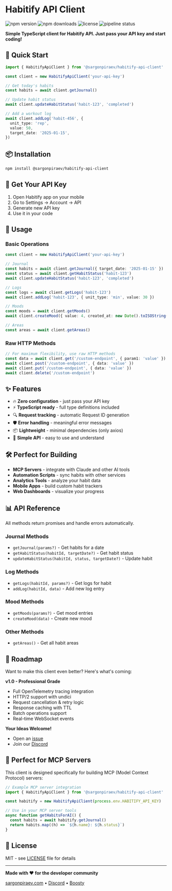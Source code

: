 # Habitify API Client

![npm version](https://img.shields.io/npm/v/@sargonpiraev/habitify-api-client)
![npm downloads](https://img.shields.io/npm/dw/@sargonpiraev/habitify-api-client)
![license](https://img.shields.io/github/license/sargonpiraev/habitify-api-client)
![pipeline status](https://gitlab.com/sargonpiraev/habitify-api-client/badges/main/pipeline.svg)

**Simple TypeScript client for Habitify API. Just pass your API key and start coding!**

## 🚀 Quick Start

```typescript
import { HabitifyApiClient } from '@sargonpiraev/habitify-api-client'

const client = new HabitifyApiClient('your-api-key')

// Get today's habits
const habits = await client.getJournal()

// Update habit status
await client.updateHabitStatus('habit-123', 'completed')

// Add a workout log
await client.addLog('habit-456', {
  unit_type: 'rep',
  value: 50,
  target_date: '2025-01-15',
})
```

## 📦 Installation

```bash
npm install @sargonpiraev/habitify-api-client
```

## 🔑 Get Your API Key

1. Open Habitify app on your mobile
2. Go to Settings → Account → API
3. Generate new API key
4. Use it in your code

## 📖 Usage

### Basic Operations

```typescript
const client = new HabitifyApiClient('your-api-key')

// Journal
const habits = await client.getJournal({ target_date: '2025-01-15' })
const status = await client.getHabitStatus('habit-123')
await client.updateHabitStatus('habit-123', 'completed')

// Logs
const logs = await client.getLogs('habit-123')
await client.addLog('habit-123', { unit_type: 'min', value: 30 })

// Moods
const moods = await client.getMoods()
await client.createMood({ value: 4, created_at: new Date().toISOString() })

// Areas
const areas = await client.getAreas()
```

### Raw HTTP Methods

```typescript
// For maximum flexibility, use raw HTTP methods
const data = await client.get('/custom-endpoint', { param1: 'value' })
await client.post('/custom-endpoint', { data: 'value' })
await client.put('/custom-endpoint', { data: 'value' })
await client.delete('/custom-endpoint')
```

## ✨ Features

- 🔥 **Zero configuration** - just pass your API key
- ⚡ **TypeScript ready** - full type definitions included
- 🔍 **Request tracking** - automatic Request ID generation
- 🛡️ **Error handling** - meaningful error messages
- 📦 **Lightweight** - minimal dependencies (only axios)
- 🚀 **Simple API** - easy to use and understand

## 🛠️ Perfect for Building

- **MCP Servers** - integrate with Claude and other AI tools
- **Automation Scripts** - sync habits with other services
- **Analytics Tools** - analyze your habit data
- **Mobile Apps** - build custom habit trackers
- **Web Dashboards** - visualize your progress

## 📊 API Reference

All methods return promises and handle errors automatically.

### Journal Methods

- `getJournal(params?)` - Get habits for a date
- `getHabitStatus(habitId, targetDate?)` - Get habit status
- `updateHabitStatus(habitId, status, targetDate?)` - Update habit

### Log Methods

- `getLogs(habitId, params?)` - Get logs for habit
- `addLog(habitId, data)` - Add new log entry

### Mood Methods

- `getMoods(params?)` - Get mood entries
- `createMood(data)` - Create new mood

### Other Methods

- `getAreas()` - Get all habit areas

## 🔮 Roadmap

Want to make this client even better? Here's what's coming:

**v1.0 - Professional Grade**

- Full OpenTelemetry tracing integration
- HTTP/2 support with undici
- Request cancellation & retry logic
- Response caching with TTL
- Batch operations support
- Real-time WebSocket events

**Your Ideas Welcome!**

- Open an [issue](https://gitlab.com/sargonpiraev/habitify-api-client/issues)
- Join our [Discord](https://discord.gg/ZsWGxRGj)

## 🤝 Perfect for MCP Servers

This client is designed specifically for building MCP (Model Context Protocol) servers:

```typescript
// Example MCP server integration
import { HabitifyApiClient } from '@sargonpiraev/habitify-api-client'

const habitify = new HabitifyApiClient(process.env.HABITIFY_API_KEY)

// Use in your MCP server tools
async function getHabitsForAI() {
  const habits = await habitify.getJournal()
  return habits.map((h) => `${h.name}: ${h.status}`)
}
```

## 📄 License

MIT - see [LICENSE](LICENSE) file for details

---

**Made with ❤️ for the developer community**

[sargonpiraev.com](https://sargonpiraev.com) • [Discord](https://discord.gg/ZsWGxRGj) • [Boosty](https://boosty.to/sargonpiraev)

